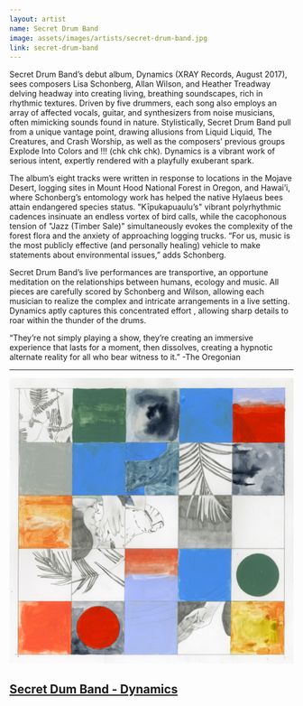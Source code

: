 ```yaml
---
layout: artist
name: Secret Drum Band
image: assets/images/artists/secret-drum-band.jpg
link: secret-drum-band
---
```


Secret Drum Band’s debut album, Dynamics (XRAY Records, August 2017), sees composers Lisa Schonberg, Allan Wilson, and Heather Treadway delving headway into creating living, breathing soundscapes, rich in rhythmic textures. Driven by five drummers, each song also employs an array of affected vocals, guitar, and synthesizers from noise musicians, often mimicking sounds found in nature. 
Stylistically, Secret Drum Band pull from a unique vantage point, drawing allusions from Liquid Liquid, The Creatures, and Crash Worship, as well as the composers’ previous groups Explode Into Colors and !!! (chk chk chk). Dynamics is a vibrant work of serious intent, expertly rendered with a playfully exuberant spark. 

The album’s eight tracks were written in response to locations in the Mojave Desert, logging sites in Mount Hood National Forest in Oregon, and Hawai’i, where Schonberg’s entomology work has helped the native Hylaeus bees attain endangered species status. "Kīpukapuaulu’s" vibrant polyrhythmic cadences insinuate an endless vortex of bird calls, while the cacophonous tension of "Jazz (Timber Sale)" simultaneously evokes the complexity of the forest flora and the anxiety of approaching logging trucks. “For us, music is the most publicly effective (and personally healing) vehicle to make statements about environmental issues,” adds Schonberg. 

Secret Drum Band’s live performances are transportive, an opportune meditation on the relationships between humans, ecology and music. All pieces are carefully scored by Schonberg and Wilson, allowing each musician to realize the complex and intricate arrangements in a live setting. Dynamics aptly captures this concentrated effort , allowing sharp details to roar within the thunder of the drums. 

“They’re not simply playing a show, they’re creating an immersive experience that lasts for a moment, then dissolves, creating a hypnotic alternate reality for all who bear witness to it.” 
-The Oregonian

---

<div class="artist-item">
	<a href="https://www.lisaschonberg.com/store/dynamics" class="item">
        <img src="/assets/images/items/secret-drum-band-dynamics.jpg" alt="Secret Dum Band - Dynamics, album art">
        <h2>Secret Dum Band - Dynamics</h2>
    </a>
</div>
